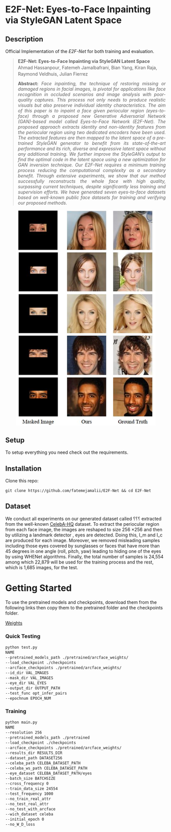 # E2F-Net: Eyes-to-Face Inpainting via StyleGAN Latent Space



## Description   
Official Implementation of the *E2F-Net* for both training and evaluation.

> **E2F-Net: Eyes-to-Face Inpainting via StyleGAN Latent Space**<br>
> Ahmad Hassanpour<sup></sup>, Fatemeh Jamalbafrani<sup></sup>, Bian Yang<sup></sup>, Kiran Raja<sup></sup>, Raymond Veldhuis<sup></sup>, Julian Fierrez<sup></sup><br>
> <p align="justify"><b>Abstract:</b> <i>Face inpainting, the technique of restoring missing or damaged regions in facial images, is pivotal for applications like face recognition in occluded scenarios and image analysis with poor-quality captures. This process not only needs to produce realistic visuals but also preserve individual identity characteristics. The aim of this paper is to inpaint a face given periocular region (eyes-to-face) through a proposed new Generative Adversarial Network (GAN)-based model called Eyes-to-Face Network (E2F-Net). The proposed approach extracts identity and non-identity features from the periocular region using two dedicated encoders have been used. The extracted features are then mapped to the latent space of a pre-trained StyleGAN generator to benefit from its state-of-the-art performance and its rich, diverse and expressive latent space without any additional training. We further improve the StyleGAN’s output to find the optimal code in the latent space using a new optimization for GAN inversion technique. Our E2F-Net requires a minimum training process reducing the computational complexity as a secondary benefit. Through extensive experiments, we show that our method successfully reconstructs the whole face with high quality, surpassing current techniques, despite significantly less training and supervision efforts. We have generated seven eyes-to-face datasets based on well-known public face datasets for training and verifying our proposed methods.</i></p>

<p align="center">
<img src="E2F-NET_fig.jpg"/>
</p>

## Setup

To setup everything you need check out the requirements.


## Installation

Clone this repo:
```
git clone https://github.com/fatemejamalii/E2F-Net && cd E2F-Net
```

## Dataset
We conduct all experiments on our generated dataset called ؟؟؟ extracted from the well-known [CelebA-HQ](https://github.com/tkarras/progressive_growing_of_gans) dataset. To extract the periocular region from each face image, the images are reshaped to size  256 ×256 and then by utilizing a landmark detector , eyes are detected. Doing this, I_m and I_c are produced for each image. Moreover, we removed misleading samples including those eyes covered by sunglasses or faces that have more than 45 degrees in one angle (roll, pitch, yaw) leading to hiding one of the eyes by using WHENet algorithms. Finally, the total number of 
samples is 24,554 among which 22,879 will be used for the training process and the rest, which is 1,685 images, for the test.

# Getting Started
To use the pretrained models and checkpoints, download them from the following links then copy them to the pretrained folder and the checkpoints folder.

[Weights](https://drive.google.com/drive/folders/1ldDLG5BJ_maigW0ObR8ynFSSyhxaZKXZ?usp=sharing)

### Quick Testing
```
python test.py
NAME
--pretrained_models_path ./pretrained/arcface_weights/
--load_checkpoint ./checkpoints
--arcface_checkpoints ./pretrained/arcface_weights/
--id_dir VAL_IMAGES
--mask_dir VAL_IMAGES
--eye_dir VAL_EYES
--output_dir OUTPUT_PATH
--test_func opt_infer_pairs
--epochnum EPOCH_NUM
```

### Training
```
python main.py 
NAME
--resolution 256
--pretrained_models_path ./pretrained
--load_checkpoint ./checkpoints
--arcface_checkpoints ./pretrained/arcface_weights/
--results_dir RESULTS_DIR
--dataset_path DATASET256
--celeba_path CELEBA_DATASET_PATH 
--celeba_ws_path CELEBA_DATASET_PATH
--eye_dataset CELEBA_DATASET_PATH/eyes
--batch_size BATCHSIZE
--cross_frequency 0
--train_data_size 24554
--test_frequency 1000 
--no_train_real_attr 
--no_test_real_attr
--no_test_with_arcface
--wich_dataset celeba
--initial_epoch 0 
--no_W_D_loss



```
